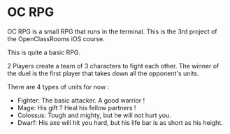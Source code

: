 # OC RPG

OC RPG is a small RPG that runs in the terminal.
This is the 3rd project of the OpenClassRooms iOS course.

This is quite a basic RPG.

2 Players create a team of 3 characters to fight each other.
The winner of the duel is the first player that takes down all the opponent's units.


There are 4 types of units for now :

- Fighter: The basic attacker. A good warrior !  
- Mage: His gift ? Heal his fellow partners !  
- Colossus: Tough and mighty, but he will not hurt you.  
- Dwarf: His axe will hit you hard, but his life bar is as short as his height.  
